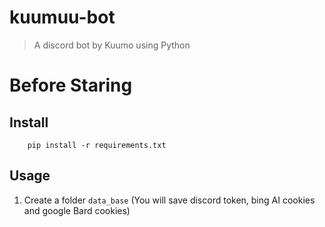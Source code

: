 # kuumuu-bot

> A discord bot by Kuumo using Python
# Before Staring

## Install

```
    pip install -r requirements.txt
```

## Usage

1. Create a folder `data_base` (You will save discord token, bing AI cookies and google Bard cookies)

